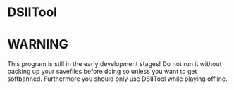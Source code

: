 # DSIITool

# WARNING
This program is still in the early development stages! Do not run it without backing up your savefiles before doing so unless you want to get softbanned. Furthermore you should only use DSIITool while playing offline.